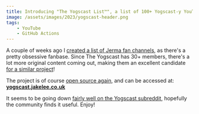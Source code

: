 ```yaml
---
title: Introducing "The Yogscast List™️", a list of 100+ Yogscast-y YouTube channels 📺
image: /assets/images/2023/yogscast-header.png
tags:
    - YouTube
    - GitHub Actions
---
```


A couple of weeks ago I [created a list of Jerma fan channels](https://channels.jerma.io/), as there's a pretty obsessive fanbase. Since The Yogscast has 30+ members, there's a lot more original content coming out, making them an excellent candidate [for a similar project](https://yogscast.jakelee.co.uk/)!

The project is of course [open source again](https://github.com/JakeSteam/Yogscast), and can be accessed at: **[yogscast.jakelee.co.uk](https://yogscast.jakelee.co.uk/)**

It seems to be going down [fairly well on the Yogscast subreddit](https://www.reddit.com/r/Yogscast/comments/165g7b7/i_created_an_adfree_automatically_updating_list/), hopefully the community finds it useful. Enjoy!